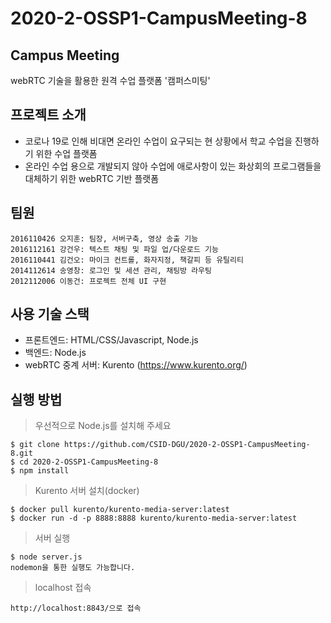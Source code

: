 # 2020-2-OSSP1-CampusMeeting-8

## Campus Meeting  
webRTC 기술을 활용한 원격 수업 플랫폼 '캠퍼스미팅'  
  
## 프로젝트 소개  
- 코로나 19로 인해 비대면 온라인 수업이 요구되는 현 상황에서 학교 수업을 진행하기 위한 수업 플랫폼  
- 온라인 수업 용으로 개발되지 않아 수업에 애로사항이 있는 화상회의 프로그램들을 대체하기 위한 webRTC 기반 플랫폼  
  
## 팀원  
```
2016110426 오지훈: 팀장, 서버구축, 영상 송출 기능  
2016112161 강건우: 텍스트 채팅 및 파일 업/다운로드 기능  
2016110441 김건오: 마이크 컨트롤, 화자지정, 책갈피 등 유틸리티  
2014112614 송영창: 로그인 및 세션 관리, 채팅방 라우팅  
2012112006 이동건: 프로젝트 전체 UI 구현  
```
  
## 사용 기술 스택  
- 프론트엔드: HTML/CSS/Javascript, Node.js  
- 백엔드: Node.js  
- webRTC 중계 서버: Kurento (https://www.kurento.org/)  
  
## 실행 방법
> 우선적으로 Node.js를 설치해 주세요  
```
$ git clone https://github.com/CSID-DGU/2020-2-OSSP1-CampusMeeting-8.git  
$ cd 2020-2-OSSP1-CampusMeeting-8  
$ npm install  
```
  
> Kurento 서버 설치(docker)  
```
$ docker pull kurento/kurento-media-server:latest  
$ docker run -d -p 8888:8888 kurento/kurento-media-server:latest  
```
  
> 서버 실행
```
$ node server.js
nodemon을 통한 실행도 가능합니다.
```
  
> localhost 접속
```
http://localhost:8843/으로 접속
```
